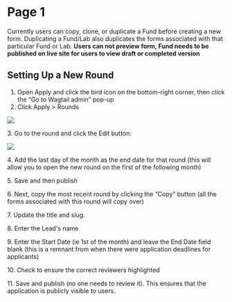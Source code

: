 # Page 1

Currently users can copy, clone, or duplicate a Fund before creating a new form. Duplicating a Fund/Lab also duplicates the forms associated with that particular Fund or Lab. **Users can not preview form, Fund needs to be published on live site for users to view draft or completed version**

## Setting Up a New Round

1. Open Apply and click the bird icon on the bottom-right corner, then click the “Go to Wagtail admin” pop-up
2. Click Apply > Rounds

![](https://lh5.googleusercontent.com/za6ANlTUMkTMgbPFq0z6EOI-JvzFlU5rR7mTOG8sybTryvcKw\_SqXVgfmHXbswZon14Wi7A8i93ba5lnC9pVjHDSyxO4eCmNCCZ1TePXotvtWKjYs1tmFgcbRIuj0F4nEjBg3D8V)

3\. Go to the round and click the Edit button:

![](https://lh4.googleusercontent.com/HYeW73u0m3P7gM8WYe1mzM7jS44efEwUt8kwCjovSX5E7zQ9dFicYe6AAqfUMc9xmQXsUnS6ER5xLzNcChx9A1mAPA63miYGRxckF141wU\_n44X7JVG4sw58ubHapDFDZSuav7Bd)

4\. Add the last day of the month as the end date for that round (this will allow you to open the new round on the first of the following month)

5\. Save and then publish&#x20;

6\. Next, copy the most recent round by clicking the “Copy” button (all the forms associated with this round will copy over)

7\. Update the title and slug.&#x20;

8\. Enter the Lead's name

9\. Enter the Start Date (ie 1st of the month) and leave the End Date field blank (this is a remnant from when there were application deadlines for applicants) &#x20;

10\. Check to ensure the correct reviewers highlighted

11\. Save and publish (no one needs to review it). This ensures that the application is publicly visible to users.

